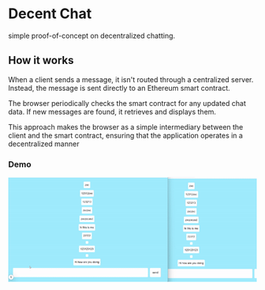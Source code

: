 # Decent Chat
simple proof-of-concept on decentralized chatting.

## How it works 
When a client sends a message, it isn't routed through a centralized server. Instead, the message is sent directly to an Ethereum smart contract.

The browser periodically checks the smart contract for any updated chat data. If new messages are found, it retrieves and displays them.

This approach makes the browser as a simple intermediary between the client and the smart contract, ensuring that the application operates in a decentralized manner

### Demo 
![demo video](./demo.gif)
